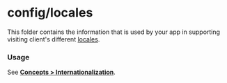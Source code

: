 # config/locales

This folder contains the information that is used by your app in supporting visiting client's different [locales](http://en.wikipedia.org/wiki/Locale).

### Usage

See **[Concepts > Internationalization](https://Sail-Systemjs.com/documentation/concepts/internationalization)**.

<docmeta name="displayName" value="locales">

